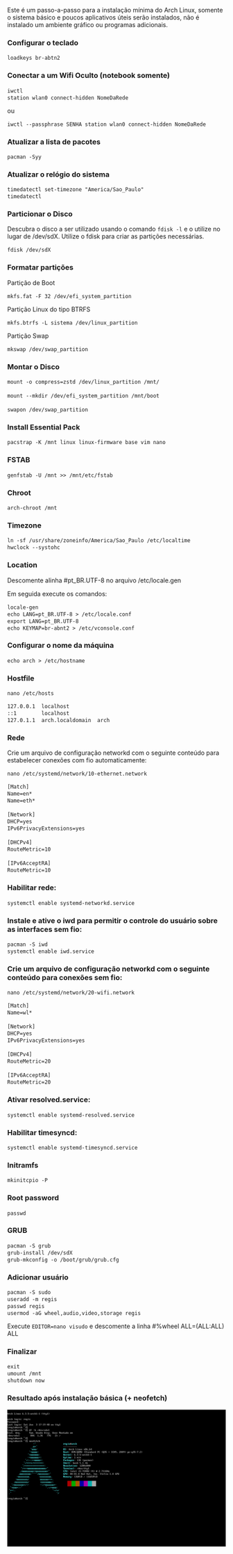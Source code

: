 Este é um passo-a-passo para a instalação mínima do Arch Linux, somente o sistema básico e poucos aplicativos úteis serão instalados, não é instalado um ambiente gráfico ou programas adicionais.

### Configurar o teclado
```
loadkeys br-abtn2
```

### Conectar a um Wifi Oculto (notebook somente)
```
iwctl
station wlan0 connect-hidden NomeDaRede
```
ou
```
iwctl --passphrase SENHA station wlan0 connect-hidden NomeDaRede
```

### Atualizar a lista de pacotes
```
pacman -Syy
```

### Atualizar o relógio do sistema
```
timedatectl set-timezone "America/Sao_Paulo"
timedatectl
```

### Particionar o Disco

Descubra o disco a ser utilizado usando o comando ```fdisk -l``` e o utilize no lugar de /dev/sdX.
Utilize o fdisk para criar as partições necessárias.

```
fdisk /dev/sdX
```

### Formatar partições

Partição de Boot 
```
mkfs.fat -F 32 /dev/efi_system_partition
```

Partição Linux do tipo BTRFS
```
mkfs.btrfs -L sistema /dev/linux_partition
```

Partição Swap
```
mkswap /dev/swap_partition
```

### Montar o Disco

```
mount -o compress=zstd /dev/linux_partition /mnt/

mount --mkdir /dev/efi_system_partition /mnt/boot

swapon /dev/swap_partition
```

### Install Essential Pack

```
pacstrap -K /mnt linux linux-firmware base vim nano
```

### FSTAB

```
genfstab -U /mnt >> /mnt/etc/fstab
```

### Chroot
```
arch-chroot /mnt
```

### Timezone

```
ln -sf /usr/share/zoneinfo/America/Sao_Paulo /etc/localtime
hwclock --systohc
```

### Location

Descomente alinha #pt_BR.UTF-8 no arquivo /etc/locale.gen

Em seguida execute os comandos:
```
locale-gen
echo LANG=pt_BR.UTF-8 > /etc/locale.conf
export LANG=pt_BR.UTF-8
echo KEYMAP=br-abnt2 > /etc/vconsole.conf
```

### Configurar o nome da máquina
```
echo arch > /etc/hostname
```

### Hostfile
```
nano /etc/hosts
```
```
127.0.0.1  localhost
::1        localhost
127.0.1.1  arch.localdomain  arch
```
### Rede
Crie um arquivo de configuração networkd com o seguinte conteúdo para estabelecer conexões com fio automaticamente:

```
nano /etc/systemd/network/10-ethernet.network
```
```
[Match]
Name=en*
Name=eth*

[Network]
DHCP=yes
IPv6PrivacyExtensions=yes

[DHCPv4]
RouteMetric=10

[IPv6AcceptRA]
RouteMetric=10
```

### Habilitar rede:

```
systemctl enable systemd-networkd.service
```

### Instale e ative o iwd para permitir o controle do usuário sobre as interfaces sem fio:

```
pacman -S iwd
systemctl enable iwd.service
```

### Crie um arquivo de configuração networkd com o seguinte conteúdo para conexões sem fio:

```
nano /etc/systemd/network/20-wifi.network
```
```
[Match]
Name=wl*

[Network]
DHCP=yes
IPv6PrivacyExtensions=yes

[DHCPv4]
RouteMetric=20

[IPv6AcceptRA]
RouteMetric=20
```

### Ativar resolved.service:

```
systemctl enable systemd-resolved.service
```

### Habilitar timesyncd:

```
systemctl enable systemd-timesyncd.service
```

### Initramfs
```
mkinitcpio -P
```

### Root password
```
passwd
```

### GRUB
```
pacman -S grub
grub-install /dev/sdX
grub-mkconfig -o /boot/grub/grub.cfg
```

### Adicionar usuário
```
pacman -S sudo
useradd -m regis
passwd regis
usermod -aG wheel,audio,video,storage regis
```
Execute ```EDITOR=nano visudo``` e descomente a linha #%wheel ALL=(ALL:ALL) ALL

### Finalizar
```
exit
umount /mnt
shutdown now
```

### Resultado após instalação básica (+ neofetch)

![Resultado após instalação básica](https://github.com/regis-amaral/S.O.S./blob/efb7128ced461300c447f19c2ed651771496e4d9/readme/Screenshot_ArchLinuxBasic_2023-06-03_17%3A21%3A11.png)
